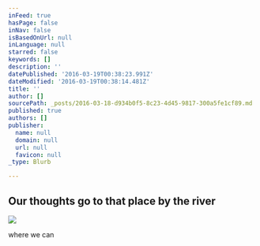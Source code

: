 ```yaml
---
inFeed: true
hasPage: false
inNav: false
isBasedOnUrl: null
inLanguage: null
starred: false
keywords: []
description: ''
datePublished: '2016-03-19T00:38:23.991Z'
dateModified: '2016-03-19T00:38:14.481Z'
title: ''
author: []
sourcePath: _posts/2016-03-18-d934b0f5-8c23-4d45-9817-300a5fe1cf89.md
published: true
authors: []
publisher:
  name: null
  domain: null
  url: null
  favicon: null
_type: Blurb

---
```

## Our thoughts go to that place by the river
![](https://the-grid-user-content.s3-us-west-2.amazonaws.com/eccd2343-2d11-4ddf-a4ad-413a2ce2073e.jpg)

where we can